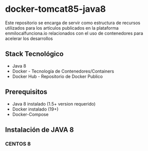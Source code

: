 # docker-tomcat85-java8

Este repositorio se encarga de servir como estructura de recursos utilizados para los artículos publicados en la plataforma enmilocalfunciona.io relacionados con el uso de contenedores para acelerar los desarrollos

## Stack Tecnológico

- Java 8
- Docker - Tecnología de Contenedores/Containers
- Docker Hub - Repositorio de Docker Publico

## Prerequisitos

- Java 8 instalado (1.5+ version requerido)
- Docker instalado (19+)
- Docker-Compose

## Instalación de JAVA 8

### CENTOS 8






